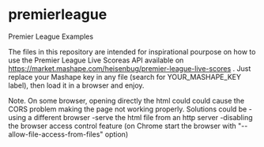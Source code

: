# premierleague
Premier League Examples

The files in this repository are intended for inspirational pourpose on how to use the Premier League Live Scoreas API 
available on https://market.mashape.com/heisenbug/premier-league-live-scores .
Just replace your Mashape key in any file (search for YOUR_MASHAPE_KEY label), then load it in a browser and enjoy.

Note.
On some browser, opening directly the html could could cause the CORS problem making the page not working properly.
Solutions could be
-using a different browser
-serve the html file from an http server
-disabling the browser access control feature (on Chrome start the browser with "--allow-file-access-from-files" option)
